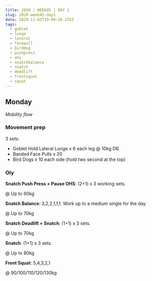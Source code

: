 ```yaml
---
title: 2020 | WEEK45 | DAY 1
slug: 2020-week45-day1
date: 2020-11-02T19:09:26.235Z
tags:
  - goblet
  - lunge
  - lateral
  - facepull
  - birddog
  - pushpress
  - ohs
  - snatchbalance
  - snatch
  - deadlift
  - frontsquat
  - squat
---
```

## Monday

*Mobility flow*

### Movement prep

3 sets:

* Goblet Hold Lateral Lunge x 6 each leg @ 10kg DB
* Banded Face Pulls x 20
* Bird Dogs x 10 each side (hold two second at the top)

### Oly

**Snatch Push Press + Pause OHS**: (2+1) x 3 working sets.

@ Up to 60kg

**Snatch Balance**: 3,2,2,1,1,1. Work up to a medium single for the day.

@ Up to 70kg

**Snatch Deadlift + Snatch**: (1+1) x 3 sets.

@ Up to 70kg

**Snatch**: (1+1) x 3 sets.

@ Up to 80kg

**Front Squat**: 5,4,3,2,1

@ 90/100/110/120/130kg